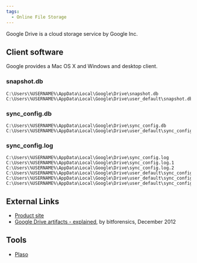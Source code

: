 ```yaml
---
tags:
  - Online File Storage
---
```

Google Drive is a cloud storage service by Google Inc.

## Client software

Google provides a Mac OS X and Windows and desktop client.

### snapshot.db

    C:\Users\%USERNAME%\AppData\Local\Google\Drive\snapshot.db
    C:\Users\%USERNAME%\AppData\Local\Google\Drive\user_default\snapshot.db

### sync_config.db

    C:\Users\%USERNAME%\AppData\Local\Google\Drive\sync_config.db
    C:\Users\%USERNAME%\AppData\Local\Google\Drive\user_default\sync_config.db

### sync_config.log

    C:\Users\%USERNAME%\AppData\Local\Google\Drive\sync_config.log
    C:\Users\%USERNAME%\AppData\Local\Google\Drive\sync_config.log.1
    C:\Users\%USERNAME%\AppData\Local\Google\Drive\sync_config.log.2
    C:\Users\%USERNAME%\AppData\Local\Google\Drive\user_default\sync_config.log
    C:\Users\%USERNAME%\AppData\Local\Google\Drive\user_default\sync_config.log.1
    C:\Users\%USERNAME%\AppData\Local\Google\Drive\user_default\sync_config.log.2

## External Links

* [Product site](https://www.google.com/drive/)
* [Google Drive artifacts - explained](http://bitforensics.blogspot.com/2012/12/google-drive-artifacts-explained.html),
  by bitforensics, December 2012

## Tools

* [Plaso](plaso.md)
